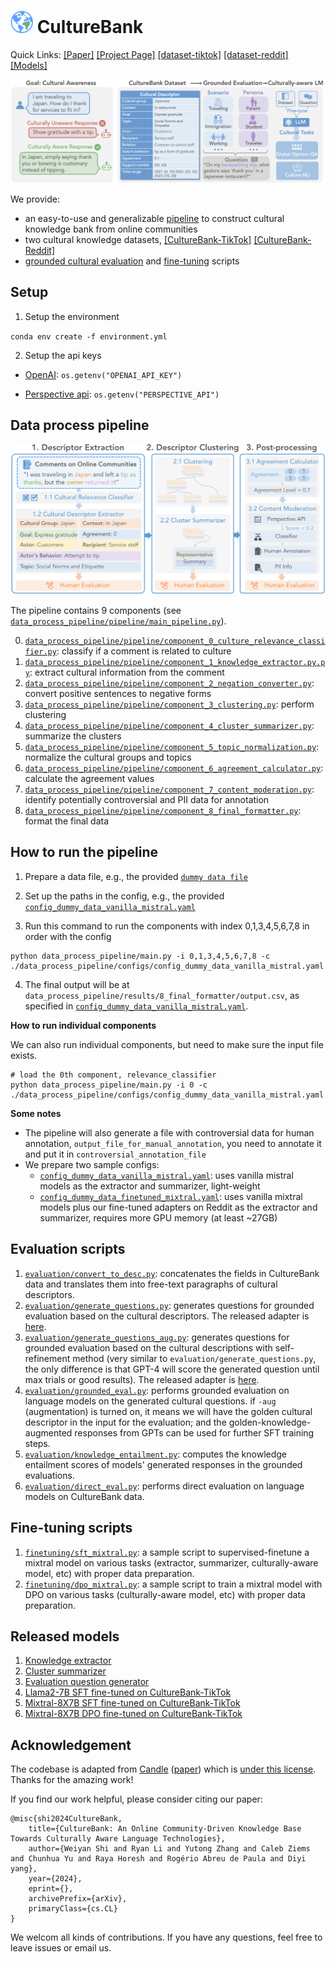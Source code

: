 # <img src="figures/logo.png" width="36" height="36"> CultureBank 
Quick Links: [[Paper]]() [[Project Page]](https://culturebank.github.io/) [[dataset-tiktok]](https://huggingface.co/datasets/SALT-NLP/CultureBank/blob/main/culturebank_tiktok.csv) [[dataset-reddit]](https://huggingface.co/datasets/SALT-NLP/CultureBank/blob/main/culturebank_reddit.csv) [[Models]](https://huggingface.co/collections/SALT-NLP/culturebank-6626ee7dcd54f5fffb6769fe) 


![alt text](figures/intro.png)

We provide:
- an easy-to-use and generalizable [pipeline](data_process_pipeline/pipeline) to construct cultural knowledge bank from online communities
- two cultural knowledge datasets, [[CultureBank-TikTok]](https://huggingface.co/datasets/SALT-NLP/CultureBank/blob/main/culturebank_tiktok.csv) [[CultureBank-Reddit]](https://huggingface.co/datasets/SALT-NLP/CultureBank/blob/main/culturebank_reddit.csv)
- [grounded cultural evaluation](evaluation/) and [fine-tuning](finetuning/) scripts

## Setup
1. Setup the environment

`conda env create -f environment.yml`

2. Setup the api keys

- [OpenAI](https://openai.com/blog/openai-api): `os.getenv("OPENAI_API_KEY")`

- [Perspective api](https://perspectiveapi.com/how-it-works/): `os.getenv("PERSPECTIVE_API")`


## Data process pipeline


![alt text](figures/pipeline.png)


The pipeline contains 9 components (see [`data_process_pipeline/pipeline/main_pipeline.py`](data_process_pipeline/pipeline/main_pipeline.py)).

0. [`data_process_pipeline/pipeline/component_0_culture_relevance_classifier.py`](data_process_pipeline/pipeline/component_0_culture_relevance_classifier.py): classify if a comment is related to culture 
1. [`data_process_pipeline/pipeline/component_1_knowledge_extractor.py.py`](data_process_pipeline/pipeline/component_1_knowledge_extractor.py.py): extract cultural information from the comment
2. [`data_process_pipeline/pipeline/component_2_negation_converter.py`](data_process_pipeline/pipeline/component_2_negation_converter.py): convert positive sentences to negative forms
3. [`data_process_pipeline/pipeline/component_3_clustering.py`](data_process_pipeline/pipeline/component_3_clustering.py): perform clustering
4. [`data_process_pipeline/pipeline/component_4_cluster_summarizer.py`](data_process_pipeline/pipeline/component_4_cluster_summarizer.py): summarize the clusters 
5. [`data_process_pipeline/pipeline/component_5_topic_normalization.py`](data_process_pipeline/pipeline/component_5_topic_normalization.py): normalize the cultural groups and topics
6. [`data_process_pipeline/pipeline/component_6_agreement_calculator.py`](data_process_pipeline/pipeline/component_6_agreement_calculator.py): calculate the agreement values 
7. [`data_process_pipeline/pipeline/component_7_content_moderation.py`](data_process_pipeline/pipeline/component_7_content_moderation.py): identify potentially controversial and PII data for annotation 
8. [`data_process_pipeline/pipeline/component_8_final_formatter.py`](data_process_pipeline/pipeline/component_8_final_formatter.py): format the final data 



## How to run the pipeline
1. Prepare a data file, e.g., the provided [`dummy data file`](data_process_pipeline/dummy_data/comments.csv)

2. Set up the paths in the config, e.g., the provided  [`config_dummy_data_vanilla_mistral.yaml`](data_process_pipeline/configs/config_dummy_data_vanilla_mistral.yaml)

3. Run this command to run the components with index 0,1,3,4,5,6,7,8 in order with the config 
```
python data_process_pipeline/main.py -i 0,1,3,4,5,6,7,8 -c ./data_process_pipeline/configs/config_dummy_data_vanilla_mistral.yaml
```
4. The final output will be at `data_process_pipeline/results/8_final_formatter/output.csv`, as specified in [`config_dummy_data_vanilla_mistral.yaml`](./data_process_pipeline/configs/config_dummy_data_vanilla_mistral.yaml). 

**How to run individual components**

We can also run individual components, but need to make sure the input file exists. 

```
# load the 0th component, relevance_classifier
python data_process_pipeline/main.py -i 0 -c ./data_process_pipeline/configs/config_dummy_data_vanilla_mistral.yaml
```

**Some notes**
- The pipeline will also generate a file with controversial data for human annotation, `output_file_for_manual_annotation`, you need to annotate it and put it in `controversial_annotation_file`
- We prepare two sample configs:
    -  [`config_dummy_data_vanilla_mistral.yaml`](data_process_pipeline/configs/config_dummy_data_vanilla_mistral.yaml): uses vanilla mistral models as the extractor and summarizer, light-weight
    -  [`config_dummy_data_finetuned_mixtral.yaml`](data_process_pipeline/configs/config_dummy_data_finetuned_mixtral.yaml): uses vanilla mixtral models plus our fine-tuned adapters on Reddit as the extractor and summarizer, requires more GPU memory (at least ~27GB)


## Evaluation scripts
1. [`evaluation/convert_to_desc.py`](evaluation/convert_to_desc.py): concatenates the fields in CultureBank data and translates them into free-text paragraphs of cultural descriptors.
2. [`evaluation/generate_questions.py`](evaluation/generate_questions.py): generates questions for grounded evaluation based on the cultural descriptors. The released adapter is [here](https://huggingface.co/SALT-NLP/CultureBank-Question-Generator).
3. [`evaluation/generate_questions_aug.py`](evaluation/generate_questions_aug.py): generates questions for grounded evaluation based on the cultural descriptions with self-refinement method (very similar to `evaluation/generate_questions.py`, the only difference is that GPT-4 will score the generated question until max trials or good results). The released adapter is [here](https://huggingface.co/SALT-NLP/CultureBank-Question-Generator).
4. [`evaluation/grounded_eval.py`](evaluation/grounded_eval.py): performs grounded evaluation on language models on the generated cultural questions. if `-aug` (augmentation) is turned on, it means we will have the golden cultural descriptor in the input for the evaluation; and the golden-knowledge-augmented responses from GPTs can be used for further SFT training steps. 
5. [`evaluation/knowledge_entailment.py`](evaluation/knowledge_entailment.py): computes the knowledge entailment scores of models' generated responses in the grounded evaluations.
6. [`evaluation/direct_eval.py`](evaluation/direct_eval.py): performs direct evaluation on language models on CultureBank data.

## Fine-tuning scripts
1. [`finetuning/sft_mixtral.py`](finetuning/sft_mixtral.py): a sample script to supervised-finetune a mixtral model on various tasks (extractor, summarizer, culturally-aware model, etc) with proper data preparation. 
2. [`finetuning/dpo_mixtral.py`](finetuning/dpo_mixtral.py): a sample script to train a mixtral model with DPO on various tasks (culturally-aware model, etc) with proper data preparation. 

## Released models
1. [Knowledge extractor](https://huggingface.co/SALT-NLP/CultureBank-Extractor)
2. [Cluster summarizer](https://huggingface.co/SALT-NLP/CultureBank-Summarizer)
3. [Evaluation question generator](https://huggingface.co/SALT-NLP/CultureBank-Question-Generator)
4. [Llama2-7B SFT fine-tuned on CultureBank-TikTok](https://huggingface.co/SALT-NLP/CultureBank-Llama2-SFT)
5. [Mixtral-8X7B SFT fine-tuned on CultureBank-TikTok](https://huggingface.co/SALT-NLP/CultureBank-Mixtral-SFT)
6. [Mixtral-8X7B DPO fine-tuned on CultureBank-TikTok](https://huggingface.co/SALT-NLP/CultureBank-Mixtral-DPO)


## Acknowledgement

The codebase is adapted from [Candle](https://github.com/cultural-csk/candle) ([paper](https://arxiv.org/abs/2210.07763)) which is [under this license](https://github.com/cultural-csk/candle?tab=CC-BY-4.0-1-ov-file). Thanks for the amazing work!

If you find our work helpful, please consider citing our paper:

```
@misc{shi2024CultureBank,
    title={CultureBank: An Online Community-Driven Knowledge Base Towards Culturally Aware Language Technologies},
    author={Weiyan Shi and Ryan Li and Yutong Zhang and Caleb Ziems and Chunhua Yu and Raya Horesh and Rogério Abreu de Paula and Diyi yang},
    year={2024},
    eprint={},
    archivePrefix={arXiv},
    primaryClass={cs.CL}
}
```

We welcom all kinds of contributions. If you have any questions, feel free to leave issues or email us.

